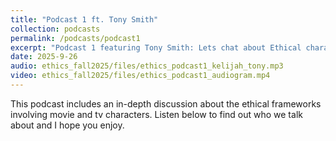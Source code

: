 ```yaml
---
title: "Podcast 1 ft. Tony Smith"
collection: podcasts
permalink: /podcasts/podcast1
excerpt: "Podcast 1 featuring Tony Smith: Lets chat about Ethical characters in movies and TV Shows "
date: 2025-9-26
audio: ethics_fall2025/files/ethics_podcast1_kelijah_tony.mp3
video: ethics_fall2025/files/ethics_podcast1_audiogram.mp4
---
```

This podcast includes an in-depth discussion about the ethical frameworks involving movie and tv characters. Listen below to find out who we talk about and I hope you enjoy.
